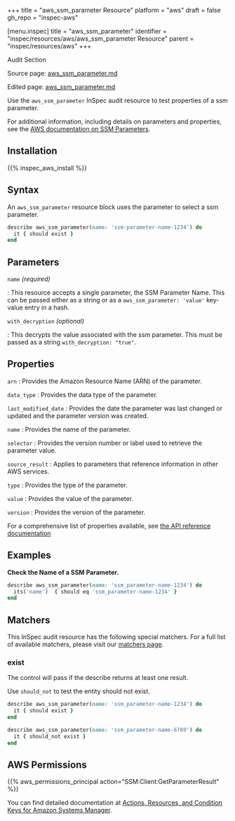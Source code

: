 +++
title = "aws_ssm_parameter Resource"
platform = "aws"
draft = false
gh_repo = "inspec-aws"

[menu.inspec]
title = "aws_ssm_parameter"
identifier = "inspec/resources/aws/aws_ssm_parameter Resource"
parent = "inspec/resources/aws"
+++

<div class="admonition-note">
<p class="admonition-note-title">Audit Section</p>
<div class="admonition-note-text">
<p>Source page: <a href="https://github.com/inspec/inspec-aws/blob/main/docs/resources/aws_ssm_parameter.md">aws_ssm_parameter.md</a></p>
<p>Edited page: <a href="https://github.com/ianmadd/inspec-aws/blob/im/hugo/docs-chef-io/content/inspec/resources/aws_ssm_parameter.md">aws_ssm_parameter.md</a></p>
</div>
</div>



Use the `aws_ssm_parameter` InSpec audit resource to test properties of a ssm parameter.

For additional information, including details on parameters and properties, see the [AWS documentation on SSM Parameters](https://docs.aws.amazon.com/systems-manager/latest/userguide/integration-ps-secretsmanager.html).

## Installation

{{% inspec_aws_install %}}

## Syntax

 An `aws_ssm_parameter` resource block uses the parameter to select a ssm parameter.

```ruby
describe aws_ssm_parameter(name: 'ssm-parameter-name-1234') do
  it { should exist }
end
```


## Parameters

`name` _(required)_

: This resource accepts a single parameter, the SSM Parameter Name.
  This can be passed either as a string or as a `aws_ssm_parameter: 'value'` key-value entry in a hash.

`with_decryption` _(optional)_

: This decrypts the value associated with the ssm parameter. This must be passed as a string `with_decryption: "true"`.

## Properties

`arn`
: Provides the Amazon Resource Name (ARN) of the parameter.

`data_type`
: Provides the data type of the parameter.

`last_modified_date`
: Provides the date the parameter was last changed or updated and the parameter version was created.

`name`
: Provides the name of the parameter.

`selector`
: Provides the version number or label used to retrieve the parameter value.

`source_result`
: Applies to parameters that reference information in other AWS services.

`type`
: Provides the type of the parameter.

`value`
: Provides the value of the parameter.

`version`
: Provides the version of the parameter.

For a comprehensive list of properties available, see [the API reference documentation](https://docs.aws.amazon.com/systems-manager/latest/APIReference/API_Parameter.html)

## Examples

**Check the Name of a SSM Parameter.**

```ruby
describe aws_ssm_parameter(name: 'ssm_parameter-name-1234') do
  its('name')  { should eq 'ssm_parameter-name-1234' }
end
```

## Matchers

This InSpec audit resource has the following special matchers. For a full list of available matchers, please visit our [matchers page](https://www.inspec.io/docs/reference/matchers/).

### exist

The control will pass if the describe returns at least one result.

Use `should_not` to test the entity should not exist.

```ruby
describe aws_ssm_parameter(name: 'ssm_parameter-name-1234') do
  it { should exist }
end
```

```ruby
describe aws_ssm_parameter(name: 'ssm_parameter-name-6789') do
  it { should_not exist }
end
```

## AWS Permissions

{{% aws_permissions_principal action="SSM:Client:GetParameterResult" %}}

You can find detailed documentation at [Actions, Resources, and Condition Keys for Amazon Systems Manager](https://docs.aws.amazon.com/IAM/latest/UserGuide/list_awssystemsmanager.html).